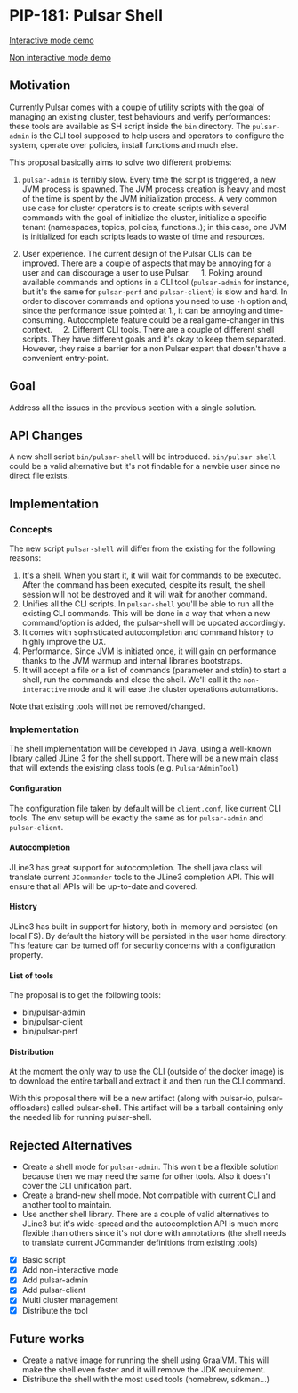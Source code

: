 # PIP-181: Pulsar Shell

[Interactive mode demo](https://user-images.githubusercontent.com/23314389/176125261-35e123a1-1826-4553-b912-28d00914c0e4.mp4)

[Non interactive mode demo](https://user-images.githubusercontent.com/23314389/176178618-0bdc6cb3-05e3-4967-885a-646182d613ae.mp4)



## Motivation

Currently Pulsar comes with a couple of utility scripts with the goal of managing an existing cluster, test behaviours and verify performances: these tools are available as SH script inside the `bin` directory.
The `pulsar-admin` is the CLI tool supposed to help users and operators to configure the system, operate over policies, install functions and much else.

This proposal basically aims to solve two different problems:

1. `pulsar-admin` is terribly slow. Every time the script is triggered, a new JVM process is spawned. The JVM process creation is heavy and most of the time is spent by the JVM initialization process. A very common use case for cluster operators is to create scripts with several commands with the goal of initialize the cluster, initialize a specific tenant (namespaces, topics, policies, functions..); in this case, one JVM is initialized for each scripts leads to waste of time and resources.

5. User experience. The current design of the Pulsar CLIs can be improved. There are a couple of aspects that may be annoying for a user and can discourage a user to use Pulsar.
    1. Poking around available commands and options in a CLI tool (`pulsar-admin` for instance, but it's the same for `pulsar-perf` and `pulsar-client`) is slow and hard. In order to discover commands and options you need to use `-h` option and, since the performance issue pointed at 1., it can be annoying and time-consuming. Autocomplete feature could be a real game-changer in this context.
    2. Different CLI tools. There are a couple of different shell scripts. They have different goals and it's okay to keep them separated. However, they raise a barrier for a non Pulsar expert that doesn't have a convenient entry-point.

## Goal

Address all the issues in the previous section with a single solution.

## API Changes

A new shell script `bin/pulsar-shell` will be introduced. `bin/pulsar shell` could be a valid alternative but it's not findable for a newbie user since no direct file exists.

## Implementation

### Concepts
The new script `pulsar-shell` will differ from the existing for the following reasons:

1. It's a shell. When you start it, it will wait for commands to be executed. After the command has been executed, despite its result, the shell session will not be destroyed and it will wait for another command.
2. Unifies all the CLI scripts. In `pulsar-shell` you'll be able to run all the existing CLI commands. This will be done in a way that when a new command/option is added, the pulsar-shell will be updated accordingly.
6. It comes with sophisticated autocompletion and command history to highly improve the UX.
7. Performance. Since JVM is initiated once, it will gain on performance thanks to the JVM warmup and internal libraries bootstraps.
8. It will accept a file or a list of commands (parameter and stdin) to start a shell, run the commands and close the shell. We'll call it the `non-interactive` mode and it will ease the cluster operations automations.

Note that existing tools will not be removed/changed.

### Implementation

The shell implementation will be developed in Java, using a well-known library called [JLine 3](https://github.com/jline/jline3) for the shell support.
There will be a new main class that will extends the existing class tools (e.g. `PulsarAdminTool`)

#### Configuration
The configuration file taken by default will be `client.conf`, like current CLI tools. The env setup will be exactly the same as for `pulsar-admin` and `pulsar-client`.

#### Autocompletion
JLine3 has great support for autocompletion. The shell java class will translate current `JCommander` tools to the JLine3 completion API. This will ensure that all APIs will be up-to-date and covered.

#### History
JLine3 has built-in support for history, both in-memory and persisted (on local FS). By default the history will be persisted in the user home directory. This feature can be turned off for security concerns with a configuration property.

#### List of tools
The proposal is to get the following tools:
- bin/pulsar-admin
- bin/pulsar-client
- bin/pulsar-perf


#### Distribution
At the moment the only way to use the CLI (outside of the docker image) is to download the entire tarball and extract it and then run the CLI command.

With this proposal there will be a new artifact (along with pulsar-io, pulsar-offloaders) called pulsar-shell.
This artifact will be a tarball containing only the needed lib for running pulsar-shell.

## Rejected Alternatives

- Create a shell mode for `pulsar-admin`. This won't be a flexible solution because then we may need the same for other tools. Also it doesn't cover the CLI unification part.
- Create a brand-new shell mode. Not compatible with current CLI and another tool to maintain.
- Use another shell library. There are a couple of valid alternatives to JLine3 but it's wide-spread and the autocompletion API is much more flexible than others since it's not done with annotations (the shell needs to translate current JCommander definitions from existing tools)




- [x] Basic script
- [x] Add non-interactive mode
- [x] Add pulsar-admin
- [x] Add pulsar-client
- [x] Multi cluster management
- [x] Distribute the tool

## Future works
- Create a native image for running the shell using GraalVM. This will make the shell even faster and it will remove the JDK requirement.
- Distribute the shell with the most used tools (homebrew, sdkman...)
